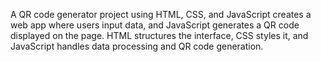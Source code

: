A QR code generator project using HTML, CSS, and JavaScript creates a web app where users input data, and JavaScript generates a QR code displayed on the page. HTML structures the interface, CSS styles it, and JavaScript handles data processing and QR code generation.
